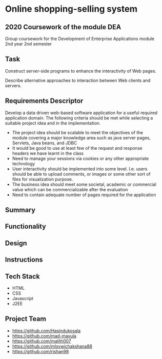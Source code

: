 # Online shopping-selling system

## 2020 Coursework of the module DEA

Group coursework for the Development of Enterprise Applications module 2nd year 2nd semester


## Task

 Construct server-side programs to enhance the interactivity of Web pages.

 Describe alternative approaches to interaction between Web clients and servers.


## Requirements Descriptor

 Develop a data driven web-based software application for a useful required application domain. The following criteria should be met while selecting a suitable project idea and in the implementation.
 
  *	The project idea should be scalable to meet the objectives of the module covering a major knowledge area such as java server pages, Servlets, Java beans, and JDBC
  *	It would be good to use at least few of the request and response headers we have learnt in the class
  *	Need to manage your sessions via cookies or any other appropriate technology
  *	User interactivity should be implemented into some level. I.e. users should be able to upload comments, or images or some other sort of files for visualization purpose.
  *	The business idea should meet some societal, academic or commercial value which can be commercializable after the evaluation  
  *	Need to contain adequate number of pages required for the application


## Summary 

## Functionality

## Design

## Instructions

## Tech Stack
  * HTML
  * CSS
  * Javascript
  * J2EE

## Project Team
  * https://github.com/Hasindukosala
  * https://github.com/mad-mavula
  * https://github.com/malith007
  * https://github.com/mlsvwichakshana88
  * https://github.com/rishan98
